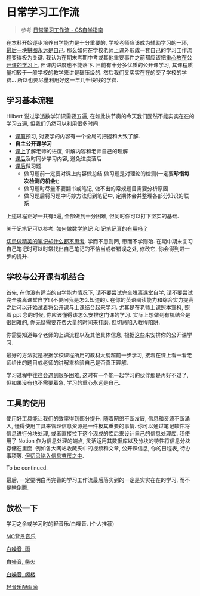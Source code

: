# 日常学习工作流

> 参考 [日常学习工作流 - CS自学指南](https://csdiy.wiki/必学工具/workflow/)

在本科开始逐步培养自学能力是十分重要的, 学校老师应该成为辅助学习的一环, <u>最后一块拼图永远是自己</u>. 那么如何在学校老师上课外形成一套自己的学习工作流程变得极为关键. 我认为在期末考期中考或其他重要事件之前都应该把<u>重心放在公开课的学习上</u>, 但课内进度也不能落下. 目前有十分多优质的公开课学习, 其课程质量相较于一般学校的教学来讲是碾压级的. 然后我们又实实在在的交了学校的学费... 所以也要尽量利用好这一年几千块钱的学费.

## 学习基本流程

Hilbert 说过学透数学知识需要五遍, 在如此快节奏的今天我们固然不能实实在在的学习五遍, 但我们仍然可以利用很多时间:

* <u>课前</u>预习, 对要学的内容有一个全局的把握和大致了解.
* **自主公开课学习**
* <u>课上</u>了解老师的进度, 讲解内容和老师自己的理解
* <u>课后</u>及时同步学习内容, 避免进度落后
* <u>课后</u>做习题. 
  * 做习题前一定要对课上内容做总结.做习题是对理论的检测(一定要**珍惜每次检测的机会**);
  * 做习题时尽量不要翻书或笔记, 做不出的常规题目需要分析原因
  * 做习题后将习题中巧妙方法归到笔记中, 定期体会并整理各部分知识的联系.

上述过程正好一共有5遍, 全部做到十分困难, 但同时你可以打下坚实的基础.

关于记笔记可以参考: [如何做数学笔记](https://zhuanlan.zhihu.com/p/24805724) 和 [记笔记真的有用吗？](https://www.zhihu.com/question/36969026/answers/updated)

<u>切忌做精美的笔记却什么都不思考</u>. 学而不思则罔, 思而不学则殆. 在期中期末复习自己笔记时可以时常找出自己笔记的不恰当或者错误之处, 修改它, 你会得到进一步的提升.

## 学校与公开课有机结合

首先, 在你没有适当的自学能力情况下, 请不要尝试完全脱离课堂自学, 请不要尝试完全脱离课堂自学! (不要问我是怎么知道的). 在你的英语阅读能力和综合实力提高之后可以开始试着将公开课与上课结合起来学习. 尤其是在老师上课照本宣科, 照着 ppt 念的时候, 你应该懂得该怎么安排这门课的学习. 实际上想做到有机结合是很困难的, 你无疑需要花费大量的时间来打磨. <u>但切忌陷入教程陷阱.</u>

你需要知道每个老师的上课流程以及其他具体信息, 根据这些来安排你的公开课学习.

最好的方法就是根据学校课程所用的教材大纲超前一步学习, 接着在课上看一看老师给出的题目或老师的讲解来检验自己是否真正理解.

学习过程中往往会遇到很多困难, 这时有一个能一起学习的伙伴那是再好不过了, 但如果没有也不需要着急, 学习的重心永远是自己.

## 工具的使用

使用好工具能让我们的效率得到部分提升. 随着网络不断发展, 信息和资源不断涌入, 懂得使用工具来管理信息资源是一件极其重要的事情. 你可以通过笔记软件将信息进行分块处理, 或者直接拉下这个现成的库后来设计自己的信息处理库. 我使用了 Notion 作为信息处理的端点, 灵活运用其数据库以及分块的特性将信息分块存储在里面. 例如各大网站收藏夹中的视频和文章, 公开课信息, 你的日程表, 待办事项等. <u>但切忌陷入信息茧房之中</u>.

To be continued.

最后, 一定要明白再完善的学习工作流最后落实到的一定是实实在在的学习, 而不是瞎倒腾.

## 放松一下

学习之余或学习时的轻音乐/白噪音. (个人推荐)

[MC背景音乐](https://www.bilibili.com/video/BV1Cx411J7f3/)

[白噪音, 雨](https://www.bilibili.com/video/BV1mP4y127KN/)

[白噪音, 柴火](https://www.bilibili.com/video/BV1sy4y137YU/)

[白噪音, 阁楼](https://www.bilibili.com/video/BV124411E7ow/)

[轻音乐配雨滴](https://www.bilibili.com/video/BV1Cp4y1X7eN/)
